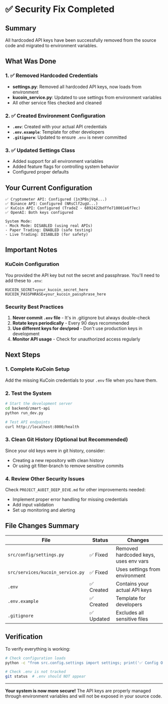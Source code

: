 # ✅ Security Fix Completed

## Summary
All hardcoded API keys have been successfully removed from the source code and migrated to environment variables.

## What Was Done

### 1. ✅ Removed Hardcoded Credentials
- **settings.py**: Removed all hardcoded API keys, now loads from environment
- **kucoin_service.py**: Updated to use settings from environment variables
- All other service files checked and cleaned

### 2. ✅ Created Environment Configuration
- **`.env`**: Created with your actual API credentials
- **`.env.example`**: Template for other developers
- **`.gitignore`**: Updated to ensure `.env` is never committed

### 3. ✅ Updated Settings Class
- Added support for all environment variables
- Added feature flags for controlling system behavior
- Configured proper defaults

## Your Current Configuration

```
✅ Cryptometer API: Configured (1n3PBsjVq4...)
✅ Binance API: Configured (NRsClf2ugU...)
✅ KuCoin API: Configured (TradeZ - 6892422bdffe710001e6f7ec)
✅ OpenAI: Both keys configured

System Mode:
- Mock Mode: DISABLED (using real APIs)
- Paper Trading: ENABLED (safe testing)
- Live Trading: DISABLED (for safety)
```

## Important Notes

### KuCoin Configuration
You provided the API key but not the secret and passphrase. You'll need to add these to `.env`:
```env
KUCOIN_SECRET=your_kucoin_secret_here
KUCOIN_PASSPHRASE=your_kucoin_passphrase_here
```

### Security Best Practices
1. **Never commit `.env` file** - It's in .gitignore but always double-check
2. **Rotate keys periodically** - Every 90 days recommended
3. **Use different keys for dev/prod** - Don't use production keys in development
4. **Monitor API usage** - Check for unauthorized access regularly

## Next Steps

### 1. Complete KuCoin Setup
Add the missing KuCoin credentials to your `.env` file when you have them.

### 2. Test the System
```bash
# Start the development server
cd backend/zmart-api
python run_dev.py

# Test API endpoints
curl http://localhost:8000/health
```

### 3. Clean Git History (Optional but Recommended)
Since your old keys were in git history, consider:
- Creating a new repository with clean history
- Or using git filter-branch to remove sensitive commits

### 4. Review Other Security Issues
Check `PROJECT_AUDIT_DEEP_DIVE.md` for other improvements needed:
- Implement proper error handling for missing credentials
- Add input validation
- Set up monitoring and alerting

## File Changes Summary

| File | Status | Changes |
|------|--------|---------|
| `src/config/settings.py` | ✅ Fixed | Removed hardcoded keys, uses env vars |
| `src/services/kucoin_service.py` | ✅ Fixed | Uses settings from environment |
| `.env` | ✅ Created | Contains your actual API keys |
| `.env.example` | ✅ Created | Template for developers |
| `.gitignore` | ✅ Updated | Excludes all sensitive files |

## Verification

To verify everything is working:
```bash
# Check configuration loads
python -c "from src.config.settings import settings; print('✅ Config OK' if settings.CRYPTOMETER_API_KEY else '❌ Config Failed')"

# Check .env is not tracked
git status  # .env should NOT appear
```

---

**Your system is now more secure!** The API keys are properly managed through environment variables and will not be exposed in your source code.